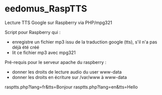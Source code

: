 # eedomus_RaspTTS
Lecture TTS Google sur Raspberry via PHP/mpg321

Script pour Raspberry qui :
- enregistre un fichier mp3 issu de la traduction google (tts), s'il n'a pas déjà été créé
- lit ce fichier mp3 avec mpg321

Pré-requis pour le serveur apache du raspberry :
- donner les droits de lecture audio du user www-data
- donner les droits en écriture sur /var/www à www-data

rasptts.php?lang=fr&tts=Bonjour
rasptts.php?lang=en&tts=Hello

